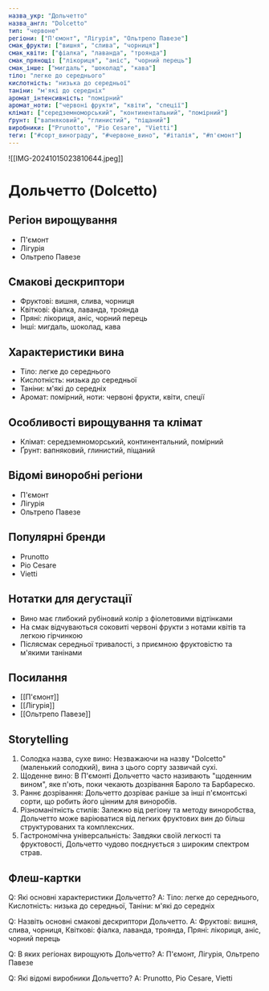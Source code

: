```yaml
---
назва_укр: "Дольчетто"
назва_англ: "Dolcetto"
тип: "червоне"
регіони: ["П'ємонт", "Лігурія", "Ольтрепо Павезе"]
смак_фрукти: ["вишня", "слива", "чорниця"]
смак_квіти: ["фіалка", "лаванда", "троянда"]
смак_прянощі: ["лікориця", "аніс", "чорний перець"]
смак_інше: ["мигдаль", "шоколад", "кава"]
тіло: "легке до середнього"
кислотність: "низька до середньої"
таніни: "м'які до середніх"
аромат_інтенсивність: "помірний"
аромат_ноти: ["червоні фрукти", "квіти", "спеції"]
клімат: ["середземноморський", "континентальний", "помірний"]
ґрунт: ["вапняковий", "глинистий", "піщаний"]
виробники: ["Prunotto", "Pio Cesare", "Vietti"]
теги: ["#сорт_винограду", "#червоне_вино", "#італія", "#п'ємонт"]
---
```

![[IMG-20241015023810644.jpeg]]
# Дольчетто (Dolcetto)

## Регіон вирощування
- П'ємонт
- Лігурія
- Ольтрепо Павезе

## Смакові дескриптори
- Фруктові: вишня, слива, чорниця
- Квіткові: фіалка, лаванда, троянда
- Пряні: лікориця, аніс, чорний перець
- Інші: мигдаль, шоколад, кава

## Характеристики вина
- Тіло: легке до середнього
- Кислотність: низька до середньої
- Таніни: м'які до середніх
- Аромат: помірний, ноти: червоні фрукти, квіти, спеції

## Особливості вирощування та клімат
- Клімат: середземноморський, континентальний, помірний
- Ґрунт: вапняковий, глинистий, піщаний

## Відомі виноробні регіони
- П'ємонт
- Лігурія
- Ольтрепо Павезе

## Популярні бренди
- Prunotto
- Pio Cesare
- Vietti

## Нотатки для дегустації
- Вино має глибокий рубіновий колір з фіолетовими відтінками
- На смак відчуваються соковиті червоні фрукти з нотами квітів та легкою гірчинкою
- Післясмак середньої тривалості, з приємною фруктовістю та м'якими танінами

## Посилання
- [[П'ємонт]]
- [[Лігурія]]
- [[Ольтрепо Павезе]]

## Storytelling
1. Солодка назва, сухе вино: Незважаючи на назву "Dolcetto" (маленький солодкий), вина з цього сорту зазвичай сухі.
2. Щоденне вино: В П'ємонті Дольчетто часто називають "щоденним вином", яке п'ють, поки чекають дозрівання Бароло та Барбареско.
3. Раннє дозрівання: Дольчетто дозріває раніше за інші п'ємонтські сорти, що робить його цінним для виноробів.
4. Різноманітність стилів: Залежно від регіону та методу виноробства, Дольчетто може варіюватися від легких фруктових вин до більш структурованих та комплексних.
5. Гастрономічна універсальність: Завдяки своїй легкості та фруктовості, Дольчетто чудово поєднується з широким спектром страв.

## Флеш-картки
Q: Які основні характеристики Дольчетто?
A: Тіло: легке до середнього, Кислотність: низька до середньої, Таніни: м'які до середніх

Q: Назвіть основні смакові дескриптори Дольчетто.
A: Фруктові: вишня, слива, чорниця, Квіткові: фіалка, лаванда, троянда, Пряні: лікориця, аніс, чорний перець

Q: В яких регіонах вирощують Дольчетто?
A: П'ємонт, Лігурія, Ольтрепо Павезе

Q: Які відомі виробники Дольчетто?
A: Prunotto, Pio Cesare, Vietti